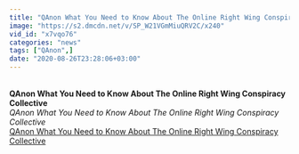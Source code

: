 ```yaml
---
title: "QAnon What You Need to Know About The Online Right Wing Conspiracy Collective"
image: "https://s2.dmcdn.net/v/SP_W21VGmMiuQRV2C/x240"
vid_id: "x7vqo76"
categories: "news"
tags: ["QAnon",]
date: "2020-08-26T23:28:06+03:00"
---
```

<br><b>QAnon What You Need to Know About The Online Right Wing Conspiracy Collective</b><br> <i>QAnon What You Need to Know About The Online Right Wing Conspiracy Collective</i><br> <u>QAnon What You Need to Know About The Online Right Wing Conspiracy Collective</u>
